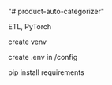 "# product-auto-categorizer" 

ETL, PyTorch

create venv

create .env in /config

pip install requirements


